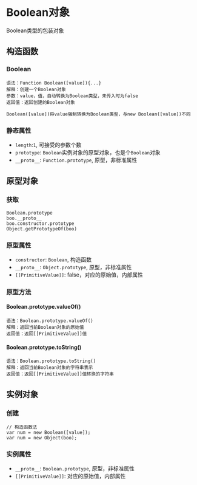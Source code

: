 # Boolean对象

Boolean类型的包装对象

## 构造函数

### Boolean

```
语法：Function Boolean([value]){...}
解释：创建一个Boolean对象
参数：value，值，自动转换为Boolean类型，未传入时为false
返回值：返回创建的Boolean对象

Boolean([value])将value强制转换为Boolean类型，与new Boolean([value])不同
```

### 静态属性

* `length`:`1`, 可接受的参数个数
* `prototype`: `Boolean`实例对象的原型对象，也是个`Boolean`对象
* `__proto__`: `Function.prototype`, 原型，非标准属性

## 原型对象

### 获取

```
Boolean.prototype
boo.__proto__
boo.constructor.prototype
Object.getPrototypeOf(boo)
```

### 原型属性

* `constructor`: `Boolean`, 构造函数
* `__proto__`: `Object.prototype`, 原型，非标准属性
* `[[PrimitiveValue]]`: false，对应的原始值，内部属性

### 原型方法

#### Boolean.prototype.valueOf()

```
语法：Boolean.prototype.valueOf()
解释：返回当前Boolean对象的原始值
返回值：返回[[PrimitiveValue]]值
```

#### Boolean.prototype.toString()

```
语法：Boolean.prototype.toString()
解释：返回当前Boolean对象的字符串表示
返回值：返回[[PrimitiveValue]]值转换的字符串
```

## 实例对象

### 创建

```
// 构造函数法
var num = new Boolean([value]);
var num = new Object(boo);
```

### 实例属性

* `__proto__`: `Boolean.prototype`, 原型，非标准属性
* `[[PrimitiveValue]]`: 对应的原始值，内部属性
